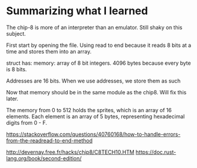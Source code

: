 # Summarizing what I learned

The chip-8 is more of an interpreter than an emulator. Still shaky on this subject.

First start by opening the file. Using read to end because it reads 8 bits at a time and stores them into an array.

struct has:
memory: array of 8 bit integers. 4096 bytes because every byte is 8 bits.

Addresses are 16 bits. When we use addresses, we store them as such 

Now that memory should be in the same module as the chip8.  Will fix this later.

The memory from 0 to 512 holds the sprites, which is an array of 16 elements. Each element is an array of 5 bytes, representing hexadecimal digits from 0 - F.

https://stackoverflow.com/questions/40760168/how-to-handle-errors-from-the-readread-to-end-method



http://devernay.free.fr/hacks/chip8/C8TECH10.HTM
https://doc.rust-lang.org/book/second-edition/

